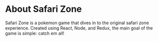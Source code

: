 # About Safari Zone

Safari Zone is a pokemon game that dives in to the original safari zone experience. Created using React, Node, and Redux, the main goal of the game is simple: catch em all!